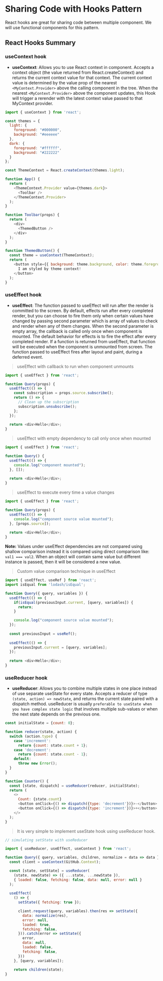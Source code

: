 # Sharing Code with Hooks Pattern

React hooks are great for sharing code between multiple component. We will use functional components for this pattern.

## React Hooks Summary

### useContext hook

* **useContext**: Allows you to use React context in component. Accepts a context object (the value returned from React.createContext) and returns the current context value for that context. The current context value is determined by the value prop of the nearest ```<MyContext.Provider>``` above the calling component in the tree. When the nearest ```<MyContext.Provider>``` above the component updates, this Hook will trigger a rerender with the latest context value passed to that MyContext provider.

```js
import { useContext } from 'react';

const themes = {
  light: {
    foreground: "#000000",
    background: "#eeeeee"
  },
  dark: {
    foreground: "#ffffff",
    background: "#222222"
  }
};

const ThemeContext = React.createContext(themes.light);

function App() {
  return (
    <ThemeContext.Provider value={themes.dark}>
      <Toolbar />
    </ThemeContext.Provider>
  );
}

function Toolbar(props) {
  return (
    <div>
      <ThemedButton />
    </div>
  );
}

function ThemedButton() {
  const theme = useContext(ThemeContext);
  return (
    <button style={{ background: theme.background, color: theme.foreground }}>
      I am styled by theme context!
    </button>
  );
}
```


### useEffect hook

* **useEffect**: The function passed to useEffect will run after the render is committed to the screen. By default, effects run after every completed render, but you can choose to fire them only when certain values have changed by passing second parameter which is array of values to check and render when any of them changes.
When the second parameter is empty array, the callback is called only once when component is mounted. The default behavior for effects is to fire the effect after every completed render.
If a function is returned from useEffect, that function will be executed when the component is unmounted from screen.  The function passed to useEffect fires after layout and paint, during a deferred event.

> useEffect with callback to run when component unmounts

```js
import { useEffect } from 'react';

function Query(props) {
  useEffect(() => {
    const subscription = props.source.subscribe();
    return () => {
      // Clean up the subscription
      subscription.unsubscribe();
    };
  });
  
  return <div>Hello</div>;
}
```

> useEffect with empty dependency to call only once when mounted

```js
import { useEffect } from 'react';

function Query() {
  useEffect(() => {
    console.log("component mounted");
  }, []);
  
  return <div>Hello</div>;
}
```

> useEffect to execute every time a value changes

```js
import { useEffect } from 'react';

function Query(props) {
  useEffect(() => {
    console.log("component source value mounted");
  }, [props.source]);
  
  return <div>Hello</div>;
}
```

**Note:** Values under useEffect dependencies are not compared using shallow comparison instead it is compared using direct comparison like: ```val1 === val2```. When an object will contain same value but different instance is passed, then it will be considered a new value.

> Custom value comparison technique in useEffect

```js
import { useEffect, useRef } from 'react';
import isEqual from 'lodash/isEqual';

function Query({ query, variables }) {
  useEffect(() => {
    if(isEqual(previousInput.current, [query, variables]) {
      return;
    }

    console.log("component source value mounted");
  });
  
  const previousInput = useRef();
  
  useEffect(() => {
    previousInput.current = [query, variables];
  });
  
  return <div>Hello</div>;
}
```


### useReducer hook

* **useReducer**: Allows you to combine multiple states in one place instead of use separate useState for every state.
Accepts a reducer of type ```(state, action) => newState```, and returns the current state paired with a dispatch method. useReducer is usually ```preferable to useState when you have complex state logic``` that involves multiple sub-values or when the next state depends on the previous one.

```js
const initialState = {count: 0};

function reducer(state, action) {
  switch (action.type) {
    case 'increment':
      return {count: state.count + 1};
    case 'decrement':
      return {count: state.count - 1};
    default:
      throw new Error();
  }
}

function Counter() {
  const [state, dispatch] = useReducer(reducer, initialState);
  return (
    <>
      Count: {state.count}
      <button onClick={() => dispatch({type: 'decrement'})}>-</button>
      <button onClick={() => dispatch({type: 'increment'})}>+</button>
    </>
  );
}
```

> It is very simple to implement useState hook using useReducer hook.

```js
// simulating setState with useReducer

import { useReducer, useEffect, useContext } from 'react';

function Query({ query, variables, children, normalize = data => data }) {
  const client = useContext(GitHub.Context);

  const [state, setState] = useReducer(
    (state, newState) => ({ ...state, ...newState }),
    { loaded: false, fetching: false, data: null, error: null }
  );
  
  useEffect(
    () => {
      setState({ fetching: true });

      client.request(query, variables).then(res => setState({
        data: normalize(res),
        error: null,
        loaded: true,
        fetching: false,
      })).catch(error => setState({
        error,
        data: null,
        loaded: false,
        fetching: false,
      }))
    }, [query, variables]);
    
    return children(state);
}
```


